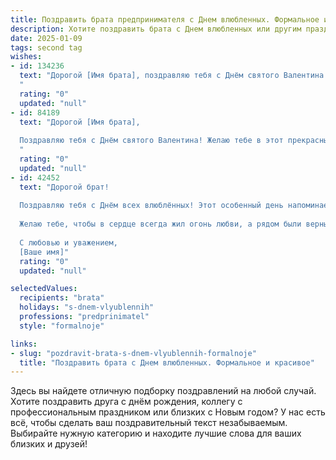```yaml
---
title: Поздравить брата предпринимателя с Днем влюбленных. Формальное и красивое
description: Хотите поздравить брата с Днем влюбленных или другим праздником? Наш ИИ создаст незабываемое поздравление, а вы обязательно выделитесь среди других.  
date: 2025-01-09
tags: second tag
wishes:
- id: 134236
  text: "Дорогой [Имя брата], поздравляю тебя с Днём святого Валентина! Желаю тебе, успешному предпринимателю, не только крепкой любви и взаимопонимания, но и новых, ярких свершений в бизнесе. Пусть этот день станет наполнен теплом, радостью и вдохновением, которые помогут тебе достичь ещё больших высот.
  "
  rating: "0"
  updated: "null"
- id: 84189
  text: "Дорогой [Имя брата],
  
  Поздравляю тебя с Днём святого Валентина! Желаю тебе в этот прекрасный праздник не только романтических чувств и взаимной любви, но и успехов в твоём предпринимательском деле. Пусть все твои начинания будут успешными, а вдохновение и удача станут верными спутниками на пути к новым вершинам.  Счастья тебе и благополучия!
  "
  rating: "0"
  updated: "null"
- id: 42452
  text: "Дорогой брат!
  
  Поздравляю тебя с Днём всех влюблённых! Этот особенный день напоминает нам о том, как важно ценить любовь и нежность в нашей жизни. Как успешный предприниматель, ты всегда находишь время для своих близких, и это невероятно ценно.
  
  Желаю тебе, чтобы в сердце всегда жил огонь любви, а рядом были верные и доверительные люди, которые поддерживают и вдохновляют на новые достижения. Пусть твои мечты о семейном счастье сбываются, а каждый день будет наполнен теплом и радостью.
  
  С любовью и уважением,
  [Ваше имя]"
  rating: "0"
  updated: "null"

selectedValues:
  recipients: "brata"
  holidays: "s-dnem-vlyublennih"
  professions: "predprinimatel"
  style: "formalnoje"

links:
- slug: "pozdravit-brata-s-dnem-vlyublennih-formalnoje"
  title: "Поздравить брата с Днем влюбленных. Формальное и красивое"
---
```


Здесь вы найдете отличную подборку поздравлений на любой случай.
Хотите поздравить друга с днём рождения, коллегу с профессиональным праздником или близких с Новым годом? У нас есть всё, чтобы сделать ваш поздравительный текст незабываемым. Выбирайте нужную категорию и находите лучшие слова для ваших близких и друзей!
